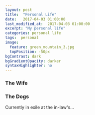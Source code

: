 ```yaml
---
layout: post
title:  "Personal Life"
date:   2017-04-03 01:00:00
last_modified_at:  2017-04-03 01:00:00
excerpt: "My personal life"
categories: personal life
tags:  personal
image:
  feature: green_mountain_3.jpg
  topPosition: -50px
bgContrast: dark
bgGradientOpacity: darker
syntaxHighlighter: no
---
```

### The Wife
<div class="img img--fullContainer img--10xLeading" style="background-image: url('/assets/images/posts/wife.jpg');"></div>

### The Dogs
Currently in exile at the in-law's...
<div class="img img--fullContainer img--10xLeading" style="background-image: url('/assets/images/posts/IMG_2353.jpg');"></div>